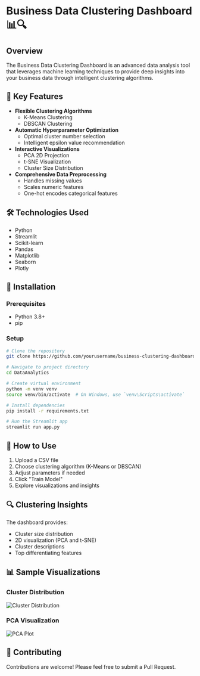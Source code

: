 # Business Data Clustering Dashboard 📊🔍

## Overview

The Business Data Clustering Dashboard is an advanced data analysis tool that leverages machine learning techniques to provide deep insights into your business data through intelligent clustering algorithms.

## 🌟 Key Features

- **Flexible Clustering Algorithms**
  - K-Means Clustering
  - DBSCAN Clustering
- **Automatic Hyperparameter Optimization**
  - Optimal cluster number selection
  - Intelligent epsilon value recommendation
- **Interactive Visualizations**
  - PCA 2D Projection
  - t-SNE Visualization
  - Cluster Size Distribution
- **Comprehensive Data Preprocessing**
  - Handles missing values
  - Scales numeric features
  - One-hot encodes categorical features

## 🛠 Technologies Used

- Python
- Streamlit
- Scikit-learn
- Pandas
- Matplotlib
- Seaborn
- Plotly

## 🚀 Installation

### Prerequisites
- Python 3.8+
- pip

### Setup
```bash
# Clone the repository
git clone https://github.com/yourusername/business-clustering-dashboard.git

# Navigate to project directory
cd DataAnalytics

# Create virtual environment
python -m venv venv
source venv/bin/activate  # On Windows, use `venv\Scripts\activate`

# Install dependencies
pip install -r requirements.txt

# Run the Streamlit app
streamlit run app.py
```

## 📝 How to Use

1. Upload a CSV file
2. Choose clustering algorithm (K-Means or DBSCAN)
3. Adjust parameters if needed
4. Click "Train Model"
5. Explore visualizations and insights

## 🔍 Clustering Insights

The dashboard provides:
- Cluster size distribution
- 2D visualization (PCA and t-SNE)
- Cluster descriptions
- Top differentiating features

## 📊 Sample Visualizations

### Cluster Distribution
![Cluster Distribution](cluster_dist.png)

### PCA Visualization
![PCA Plot](pca_plot.png)

## 🤝 Contributing

Contributions are welcome! Please feel free to submit a Pull Request.

